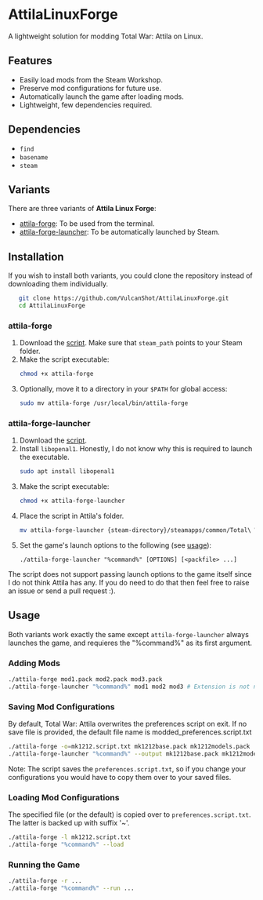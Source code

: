 # AttilaLinuxForge

A lightweight solution for modding Total War: Attila on Linux.

## Features

- Easily load mods from the Steam Workshop.
- Preserve mod configurations for future use.
- Automatically launch the game after loading mods.
- Lightweight, few dependencies required.

## Dependencies

- `find`
- `basename`
- `steam`

## Variants

There are three variants of **Attila Linux Forge**:

- [attila-forge](./attila-forge): To be used from the terminal.
- [attila-forge-launcher](./attila-forge-launcher): To be automatically launched by Steam.

## Installation

If you wish to install both variants, you could clone the repository instead of downloading them individually.
```sh
   git clone https://github.com/VulcanShot/AttilaLinuxForge.git
   cd AttilaLinuxForge
```

### attila-forge 

1. Download the [script](./attila-forge). Make sure that `steam_path` points to your Steam folder.
2. Make the script executable:
   ```sh
   chmod +x attila-forge
   ```
3. Optionally, move it to a directory in your `$PATH` for global access:
   ```sh
   sudo mv attila-forge /usr/local/bin/attila-forge
   ```

### attila-forge-launcher

1. Download the [script](./attila-forge-launcher).
2. Install `libopenal1`. Honestly, I do not know why this is required to launch the executable.
   ```sh
   sudo apt install libopenal1
   ```
3. Make the script executable:
   ```sh
   chmod +x attila-forge-launcher
   ```
4. Place the script in Attila's folder.
   ```sh
   mv attila-forge-launcher {steam-directory}/steamapps/common/Total\ War\ Attila/
   ```
5. Set the game's launch options to the following (see [usage](##usage)):
   ```
   ./attila-forge-launcher "%command%" [OPTIONS] [<packfile> ...]
   ```
The script does not support passing launch options to the game itself since I do not think Attila has any. If you do need to do that then feel free to raise an issue or send a pull request :).

## Usage

Both variants work exactly the same except `attila-forge-launcher` always launches the game, and requieres the "%command%" as its first argument. 

### Adding Mods
```sh
./attila-forge mod1.pack mod2.pack mod3.pack
./attila-forge-launcher "%command%" mod1 mod2 mod3 # Extension is not needed
```

### Saving Mod Configurations
By default, Total War: Attila overwrites the preferences script on exit. If no save file is provided, the default file name is modded_preferences.script.txt
```sh
./attila-forge -o=mk1212.script.txt mk1212base.pack mk1212models.pack ...
./attila-forge-launcher "%command%" --output mk1212base.pack mk1212models.pack ...
```
Note: The script saves the `preferences.script.txt`, so if you change your configurations you would have to copy them over to your saved files.

### Loading Mod Configurations
The specified file (or the default) is copied over to `preferences.script.txt`. The latter is backed up with suffix '~'.
```sh
./attila-forge -l mk1212.script.txt
./attila-forge "%command%" --load 
```

### Running the Game
```sh
./attila-forge -r ...
./attila-forge "%command%" --run ...
```
